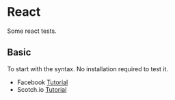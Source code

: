 # React 

Some react tests.


## Basic

To start with the syntax.
No installation required to test it.

- Facebook [Tutorial](https://facebook.github.io/react/tutorial/tutorial.html#what-were-building)
- Scotch.io [Tutorial](https://scotch.io/tutorials/learning-react-getting-started-and-concepts)

